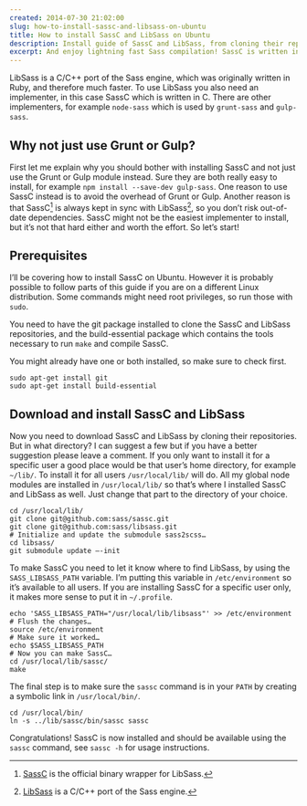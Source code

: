 ```yaml
---
created: 2014-07-30 21:02:00
slug: how-to-install-sassc-and-libsass-on-ubuntu
title: How to install SassC and LibSass on Ubuntu
description: Install guide of SassC and LibSass, from cloning their repositories to a working setup.
excerpt: And enjoy lightning fast Sass compilation! SassC is written in C/C++ and is at least 10 times faster than the original Sass written in Ruby.
---
```


<p class="intro">LibSass is a C/C++ port of the Sass engine, which was originally written in Ruby, and therefore much faster. To use LibSass you also need an implementer, in this case SassC which is written in C. There are other implementers, for example <code>node-sass</code> which is used by <code>grunt-sass</code> and <code>gulp-sass</code>.</p>

## Why not just use Grunt or Gulp?

First let me explain why you should bother with installing SassC and not just use the Grunt or Gulp module instead. Sure they are both really easy to install, for example `npm install --save-dev gulp-sass`. One reason to use SassC instead is to avoid the overhead of Grunt or Gulp. Another reason is that SassC[^sassc] is always kept in sync with LibSass[^libsass], so you don’t risk out-of-date dependencies. SassC might not be the easiest implementer to install, but it’s not that hard either and worth the effort. So let’s start!

## Prerequisites

I’ll be covering how to install SassC on Ubuntu. However it is probably possible to follow parts of this guide if you are on a different Linux distribution. Some commands might need root privileges, so run those with `sudo`.

You need to have the git package installed to clone the SassC and LibSass repositories, and the build-essential package which contains the tools necessary to run `make` and compile SassC.

<p class="note--warning">You might already have one or both installed, so make sure to check first.</p>

~~~ .language-bash
sudo apt-get install git
sudo apt-get install build-essential
~~~

## Download and install SassC and LibSass

Now you need to download SassC and LibSass by cloning their repositories. But in what directory? I can suggest a few but if you have a better suggestion please leave a comment. If you only want to install it for a specific user a good place would be that user’s home directory, for example `~/lib/`. To install it for all users `/usr/local/lib/` will do. All my global node modules are installed in `/usr/local/lib/` so that’s where I installed SassC and LibSass as well. Just change that part to the directory of your choice.

~~~ .language-bash
cd /usr/local/lib/
git clone git@github.com:sass/sassc.git
git clone git@github.com:sass/libsass.git
# Initialize and update the submodule sass2scss…
cd libsass/
git submodule update –-init
~~~

To make SassC you need to let it know where to find LibSass, by using the `SASS_LIBSASS_PATH` variable. I’m putting this variable in `/etc/environment` so it’s available to all users. If you are installing SassC for a specific user only, it makes more sense to put it in `~/.profile`.

~~~ .language-bash
echo 'SASS_LIBSASS_PATH="/usr/local/lib/libsass"' >> /etc/environment
# Flush the changes…
source /etc/environment
# Make sure it worked…
echo $SASS_LIBSASS_PATH
# Now you can make SassC…
cd /usr/local/lib/sassc/
make
~~~

The final step is to make sure the `sassc` command is in your `PATH` by creating a symbolic link in `/usr/local/bin/`.

~~~ .language-bash
cd /usr/local/bin/
ln -s ../lib/sassc/bin/sassc sassc
~~~

Congratulations! SassC is now installed and should be available using the `sassc` command, see `sassc -h` for usage instructions.

[^libsass]:
    [LibSass](https://github.com/sass/libsass) is a C/C++ port of the Sass engine.
[^sassc]:
    [SassC](https://github.com/sass/sassc) is the official binary wrapper for LibSass.
